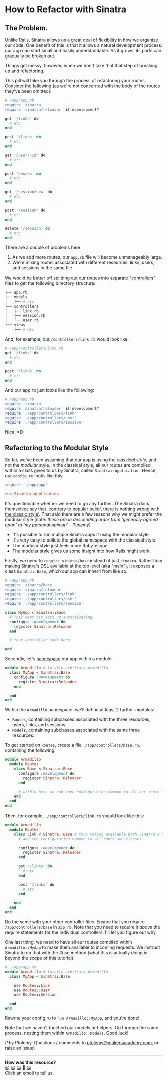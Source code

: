 # How to Refactor with Sinatra

## The Problem.
Unlike Rails, Sinatra allows us a great deal of flexibility in how we organize our code. One benefit of this is that it allows a natural development process: our app can start small and easily understandable. As it grows, its parts can gradually be broken out.

Things get messy, however, when we don't take that that step of breaking up and refactoring.

This pill will take you through the process of refactoring your routes. Consider the following (as we're not concerned with the body of the routes they've been omitted):


``` ruby
# /app/app.rb
require 'sinatra'
require 'sinatra/reloader' if development?

get '/links' do
  # etc
end

post '/links' do
  # etc
end

get '/user/:id' do
  # etc
end

post '/users' do
  # etc
end

get '/session/new' do
  # etc
end

post '/session' do
  # etc
end

delete '/session' do
  # etc
end
```

There are a couple of problems here:
1. As we add more routes, our `app.rb` file will become unmanageably large.
2. We're mixing routes associated with different resources, links, users, and sessions in the same file

We would be better off splitting out our routes into separate ["controllers"](http://blog.codinghorror.com/understanding-model-view-controller/) files to get the following directory structure:

```bash
├── app.rb
├── models
│   └── # etc
├── controllers
│   ├── link.rb
│   ├── session.rb
│   └── user.rb
└── views
    └── # etc

```
And, for example, our `/controllers/link.rb` would look like:


```ruby
# /app/controllers/link.rb
get '/links' do
  # etc
end

post '/links' do
  # etc
end
```

And our app.rb just looks like the following:

```ruby
# /app/app.rb
require 'sinatra'
require 'sinatra/reloader' if development?
require './app/controllers/link'
require './app/controllers/user'
require './app/controllers/session'
```

Nice! =D

## Refactoring to the Modular Style

So far, we've been assuming that our app is using the *classical style*, and not the *modular* style. In the classical style, all our routes are compiled within a class given to us by Sinatra, called `Sinatra::Application`. Hence, our `config.ru` looks like this:
```ruby
require './app/app'

run Sinatra::Application
```
It's questionable whether we need to go any further. The Sinatra docs themselves say that ['contrary to popular belief, there is nothing wrong with the classic style'](http://www.sinatrarb.com/intro.html#Modular%20vs.%20Classic%20Style). That said there are a few reasons why we might prefer the modular style (note: *these are in descending order from 'generally agreed upon' to 'my personal opinion' - Ptolemy*)
* It's possible to run multiple Sinatra apps if using the modular style.
* It's very easy to pollute the global namespace with the classical style.
* The modular style just feels more Ruby-esque.
* The modular style gives us some insight into how Rails might work.

Firstly, we need to `require sinatra/base` instead of just `sinatra`. Rather than making Sinatra's DSL available at the top level (aka "main"), it exposes a class `Sinatra::Base`, which our app can inherit from like so:

```ruby
# /app/app.rb
require 'sinatra/base'
require 'sinatra/reloader'
require './app/controllers/link'
require './app/controllers/user'
require './app/controllers/session'

class MyApp < Sinatra::Base
  # This next bit sets up autoreloading
  configure :development do
    register Sinatra::Reloader
  end

  # Your controller code here

end
```

Secondly, let's [namespace](https://rubymonk.com/learning/books/1-ruby-primer/chapters/35-modules/lessons/80-modules-as-namespaces) our app within a module:

```ruby
module Armadillo # totally arbitrary Armadillo
  class MyApp < Sinatra::Base
    configure :development do
      register Sinatra::Reloader
    end

  end
end
```

Within the `Armadillo` namespace, we'll define at least 2 further modules:
- `Routes`, containing subclasses associated with the three resources, users, links, and sessions.
- `Models`, containing subclasses associated with the same three resources.

To get started on `Routes`, create a file `./app/controllers/base.rb`, containing the following:
```ruby
module Armadillo
  module Routes
    class Base < Sinatra::Base
      configure :development do
        register Sinatra::Reloader
      end

      # within here we can have configuration common to all our route subclasses.
    end
  end
end
```

Then, for example, `./app/controllers/link.rb` should look like this:
```ruby
module Armadillo
  module Routes
    class Link < Sinatra::Base # thus making available both Sinatra's DSL
      # and the configuration common to all route sub-classes.

      configure :development do
        register Sinatra::Reloader
      end

      get '/links' do
        # etc
      end

      post '/links' do
        # etc
      end

    end
  end
end
```

Do the same with your other controller files. Ensure that you require `/app/controllers/base` in `app.rb`. Note that you need to require it *above* the require statements for the individual controllers. I'll let you figure out why.

One last thing: we need to have all our routes compiled within `Armadillo::MyApp` to make them available to incoming requests. We instruct Sinatra to do that with the #use method (what this is actually doing is beyond the scope of this tutorial):

```ruby
# ./app/app.rb
module Armadillo # totally arbitrary Armadillo
  class MyApp < Sinatra::Base

    use Routes::Link
    use Routes::User
    use Routes::Session

  end
end
```

Rewrite your config.ru to `run Armadillo::MyApp`, and you're done!

Note that we haven't touched our models or helpers. Go through the same process, nesting them within `Armadillo::Models`. Good luck!

(*by Ptolemy. Questions / comments to ptolemy@makersacademy.com, or raise an issue)

<!-- BEGIN GENERATED SECTION DO NOT EDIT -->

---

**How was this resource?**  
[😫](https://airtable.com/shrUJ3t7KLMqVRFKR?prefill_Repository=course&prefill_File=pills/sinatra_modular_refactor.md&prefill_Sentiment=😫) [😕](https://airtable.com/shrUJ3t7KLMqVRFKR?prefill_Repository=course&prefill_File=pills/sinatra_modular_refactor.md&prefill_Sentiment=😕) [😐](https://airtable.com/shrUJ3t7KLMqVRFKR?prefill_Repository=course&prefill_File=pills/sinatra_modular_refactor.md&prefill_Sentiment=😐) [🙂](https://airtable.com/shrUJ3t7KLMqVRFKR?prefill_Repository=course&prefill_File=pills/sinatra_modular_refactor.md&prefill_Sentiment=🙂) [😀](https://airtable.com/shrUJ3t7KLMqVRFKR?prefill_Repository=course&prefill_File=pills/sinatra_modular_refactor.md&prefill_Sentiment=😀)  
Click an emoji to tell us.

<!-- END GENERATED SECTION DO NOT EDIT -->
